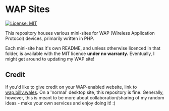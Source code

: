 # WAP Sites

[![License: MIT](https://img.shields.io/badge/License-MIT-yellow.svg)](https://opensource.org/licenses/MIT)

This repository houses various mini-sites for WAP (Wireless Application Protocol) devices, primarily written in PHP.

Each mini-site has it's own README, and unless otherwise licenced in that folder, is available with the MIT licence **under no warranty.** Eventually, I might get around to updating my WAP site!

## Credit

If you'd like to give credit on your WAP-enabled website, link to [wap.billy.wales](http://wap.billy.wales). On a 'normal' desktop site, this repository is fine. Generally, however, this is meant to be more about collaboration/sharing of my random ideas - make your own services and enjoy doing it! :)